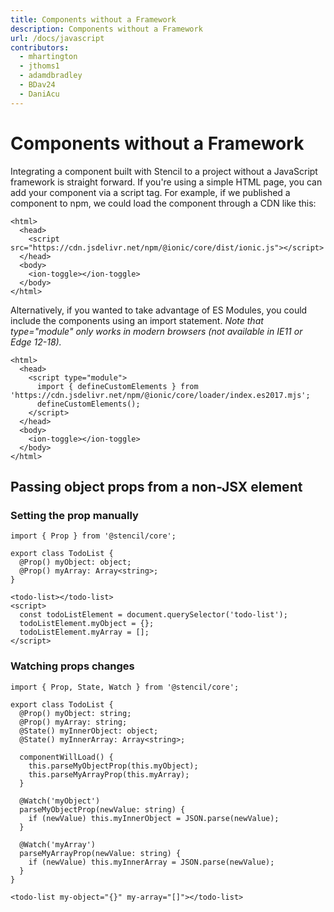 ```yaml
---
title: Components without a Framework
description: Components without a Framework
url: /docs/javascript
contributors:
  - mhartington
  - jthoms1
  - adamdbradley
  - BDav24
  - DaniAcu
---
```


# Components without a Framework

Integrating a component built with Stencil to a project without a JavaScript framework is straight forward. If you're using a simple HTML page, you can add your component via a script tag. For example, if we published a component to npm, we could load the component through a CDN like this:

```markup
<html>
  <head>
    <script src="https://cdn.jsdelivr.net/npm/@ionic/core/dist/ionic.js"></script>
  </head>
  <body>
    <ion-toggle></ion-toggle>
  </body>
</html>
```

Alternatively, if you wanted to take advantage of ES Modules, you could include the components using an import statement. _Note that type="module" only works in modern browsers (not available in IE11 or Edge 12-18)._

```markup
<html>
  <head>
    <script type="module">
      import { defineCustomElements } from 'https://cdn.jsdelivr.net/npm/@ionic/core/loader/index.es2017.mjs';
      defineCustomElements();
    </script>
  </head>
  <body>
    <ion-toggle></ion-toggle>
  </body>
</html>
```

## Passing object props from a non-JSX element

### Setting the prop manually

```tsx
import { Prop } from '@stencil/core';

export class TodoList {
  @Prop() myObject: object;
  @Prop() myArray: Array<string>;
}
```

```markup
<todo-list></todo-list>
<script>
  const todoListElement = document.querySelector('todo-list');
  todoListElement.myObject = {};
  todoListElement.myArray = [];
</script>
```

### Watching props changes

```tsx
import { Prop, State, Watch } from '@stencil/core';

export class TodoList {
  @Prop() myObject: string;
  @Prop() myArray: string;
  @State() myInnerObject: object;
  @State() myInnerArray: Array<string>;

  componentWillLoad() {
    this.parseMyObjectProp(this.myObject);
    this.parseMyArrayProp(this.myArray);
  }

  @Watch('myObject')
  parseMyObjectProp(newValue: string) {
    if (newValue) this.myInnerObject = JSON.parse(newValue);
  }

  @Watch('myArray')
  parseMyArrayProp(newValue: string) {
    if (newValue) this.myInnerArray = JSON.parse(newValue);
  }
}
```

```tsx
<todo-list my-object="{}" my-array="[]"></todo-list>
```

